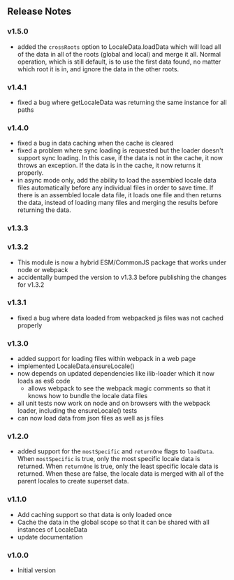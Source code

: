 ## Release Notes

### v1.5.0

- added the `crossRoots` option to LocaleData.loadData which will
  load all of the data in all of the roots (global and local) and
  merge it all. Normal operation, which is still default, is to use
  the first data found, no matter which root it is in, and ignore
  the data in the other roots.

### v1.4.1

- fixed a bug where getLocaleData was returning the same instance for
  all paths

### v1.4.0

- fixed a bug in data caching when the cache is cleared
- fixed a problem where sync loading is requested but the loader doesn't
  support sync loading. In this case, if the data is not in the cache, it
  now throws an exception. If the data is in the cache, it now returns it
  properly.
- in async mode only, add the ability to load the assembled locale data
  files automatically before any individual files in order to save time.
  If there is an assembled locale data file, it loads one file and then
  returns the data, instead of loading many files and merging the results
  before returning the data.

### v1.3.3
### v1.3.2

- This module is now a hybrid ESM/CommonJS package that works under node
  or webpack
- accidentally bumped the version to v1.3.3 before publishing the changes for
  v1.3.2

### v1.3.1

- fixed a bug where data loaded from webpacked js files was not cached properly

### v1.3.0

- added support for loading files within webpack in a web page
- implemented LocaleData.ensureLocale()
- now depends on updated dependencies like ilib-loader which it now loads as es6 code
    - allows webpack to see the webpack magic comments so that it knows how to bundle the locale data files
- all unit tests now work on node and on browsers with the webpack loader, including the ensureLocale() tests
- can now load data from json files as well as js files

### v1.2.0

- added support for the `mostSpecific` and `returnOne` flags to `loadData`.
  When `mostSpecific` is true, only the most specific locale data is returned.
  When `returnOne` is true, only the least specific locale data is returned.
  When these are false, the locale data is merged with all of the parent locales
  to create superset data.

### v1.1.0

- Add caching support so that data is only loaded once
- Cache the data in the global scope so that it can be shared with
all instances of LocaleData
- update documentation

### v1.0.0

- Initial version
